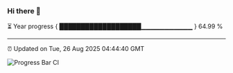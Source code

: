 ### Hi there 👋

⏳ Year progress { ███████████████████▁▁▁▁▁▁▁▁▁▁▁ } 64.99 %

---

⏰ Updated on Tue, 26 Aug 2025 04:44:40 GMT

![Progress Bar CI](https://github.com/IshwaranRudhara/GIT-ACTION/workflows/Progress%20Bar%20CI/badge.svg)

